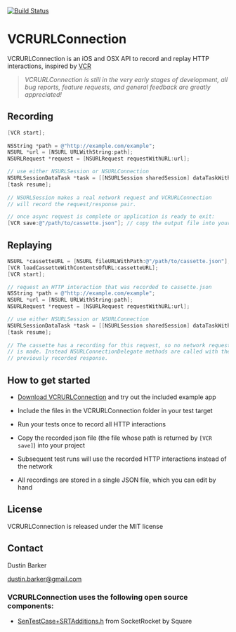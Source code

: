 [![Build Status](https://travis-ci.org/dstnbrkr/VCRURLConnection.png?branch=master)](https://travis-ci.org/dstnbrkr/VCRURLConnection)

# VCRURLConnection
VCRURLConnection is an iOS and OSX API to record and replay HTTP interactions, inspired by [VCR](https://github.com/vcr/vcr)

> _VCRURLConnection is still in the very early stages of development, all bug reports, feature requests, and general feedback are greatly appreciated!_

## Recording 

``` objective-c
[VCR start];
 
NSString *path = @"http://example.com/example";
NSURL *url = [NSURL URLWithString:path];
NSURLRequest *request = [NSURLRequest requestWithURL:url];

// use either NSURLSession or NSURLConnection
NSURLSessionDataTask *task = [[NSURLSession sharedSession] dataTaskWithRequest:request];
[task resume];
 
// NSURLSession makes a real network request and VCRURLConnection
// will record the request/response pair.

// once async request is complete or application is ready to exit:
[VCR save:@"/path/to/cassette.json"]; // copy the output file into your project
```

## Replaying

``` objective-c
NSURL *cassetteURL = [NSURL fileURLWithPath:@"/path/to/cassette.json"];
[VCR loadCassetteWithContentsOfURL:cassetteURL];
[VCR start];

// request an HTTP interaction that was recorded to cassette.json
NSString *path = @"http://example.com/example";
NSURL *url = [NSURL URLWithString:path];
NSURLRequest *request = [NSURLRequest requestWithURL:url];

// use either NSURLSession or NSURLConnection
NSURLSessionDataTask *task = [[NSURLSession sharedSession] dataTaskWithRequest:request];
[task resume];
 
// The cassette has a recording for this request, so no network request
// is made. Instead NSURLConnectionDelegate methods are called with the
// previously recorded response.
```

## How to get started
- [Download VCRURLConnection](https://github.com/dstnbrkr/VCRURLConnection/zipball/master) and try out the included example app
- Include the files in the VCRURLConnection folder in your test target
- Run your tests once to record all HTTP interactions
- Copy the recorded json file (the file whose path is returned by `[VCR save]`) into your project
- Subsequent test runs will use the recorded HTTP interactions instead of the network

- All recordings are stored in a single JSON file, which you can edit by hand

## License

VCRURLConnection is released under the MIT license

## Contact

Dustin Barker

dustin.barker@gmail.com

### VCRURLConnection uses the following open source components:

* [SenTestCase+SRTAdditions.h][1] from SocketRocket by Square

[1]: https://github.com/square/SocketRocket
